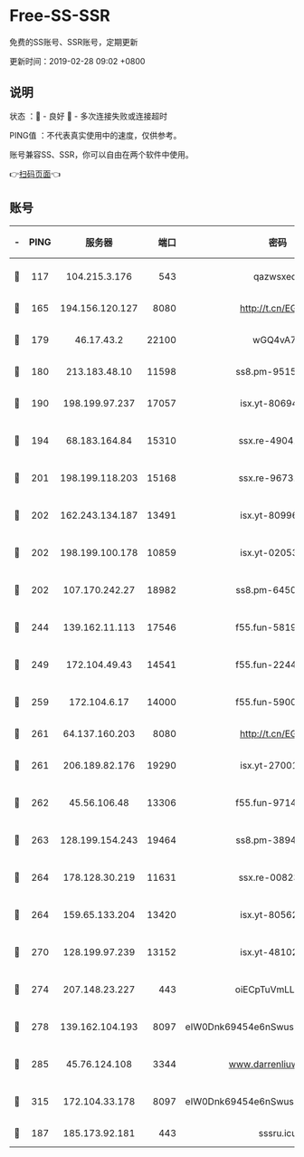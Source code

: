 # Free-SS-SSR

免费的SS账号、SSR账号，定期更新

更新时间：2019-02-28 09:02 +0800

## 说明

状态     ：🙂 - 良好 🙁 - 多次连接失败或连接超时

PING值   ：不代表真实使用中的速度，仅供参考。

账号兼容SS、SSR，你可以自由在两个软件中使用。

👉[扫码页面](https://liesauer.github.io/free-ss-ssr.github.io/)👈

## 账号

|-|PING|服务器|端口|密码|加密方式|区域|
|:----:|:----:|:-----:|-----:|:----:|:----:|:----:|
|🙂|117|104.215.3.176|543|qazwsxedc|aes-256-gcm|JP|
|🙂|165|194.156.120.127|8080|http://t.cn/EGJIyrl|rc4-md5|RU|
|🙂|179|46.17.43.2|22100|wGQ4vA7D|aes-256-gcm|RU|
|🙂|180|213.183.48.10|11598|ss8.pm-95154915|rc4-md5|RU|
|🙂|190|198.199.97.237|17057|isx.yt-80694189|aes-256-cfb|US|
|🙂|194|68.183.164.84|15310|ssx.re-49041728|aes-256-cfb|US|
|🙂|201|198.199.118.203|15168|ssx.re-96731565|aes-256-cfb|US|
|🙂|202|162.243.134.187|13491|isx.yt-80996085|aes-256-cfb|US|
|🙂|202|198.199.100.178|10859|isx.yt-02053139|aes-256-cfb|US|
|🙂|202|107.170.242.27|18982|ss8.pm-64506903|aes-256-cfb|US|
|🙂|244|139.162.11.113|17546|f55.fun-58196479|aes-256-cfb|SG|
|🙂|249|172.104.49.43|14541|f55.fun-22444869|aes-256-cfb|SG|
|🙂|259|172.104.6.17|14000|f55.fun-59001894|aes-256-cfb|US|
|🙂|261|64.137.160.203|8080|http://t.cn/EGJIyrl|rc4-md5|CA|
|🙂|261|206.189.82.176|19290|isx.yt-27001469|aes-256-cfb|SG|
|🙂|262|45.56.106.48|13306|f55.fun-97149903|aes-256-cfb|US|
|🙂|263|128.199.154.243|19464|ss8.pm-38940883|aes-256-cfb|SG|
|🙂|264|178.128.30.219|11631|ssx.re-00823232|aes-256-cfb|SG|
|🙂|264|159.65.133.204|13420|isx.yt-80562416|aes-256-cfb|SG|
|🙂|270|128.199.97.239|13152|isx.yt-48102721|aes-256-cfb|SG|
|🙂|274|207.148.23.227|443|oiECpTuVmLLxk4Ts|aes-256-cfb|US|
|🙂|278|139.162.104.193|8097|eIW0Dnk69454e6nSwuspv9DmS201tQ0D|aes-256-cfb|JP|
|🙂|285|45.76.124.108|3344|www.darrenliuwei.com|aes-256-cfb|AU|
|🙂|315|172.104.33.178|8097|eIW0Dnk69454e6nSwuspv9DmS201tQ0D|aes-256-cfb|SG|
|🙁|187|185.173.92.181|443|sssru.icu|rc4-md5|RU|
